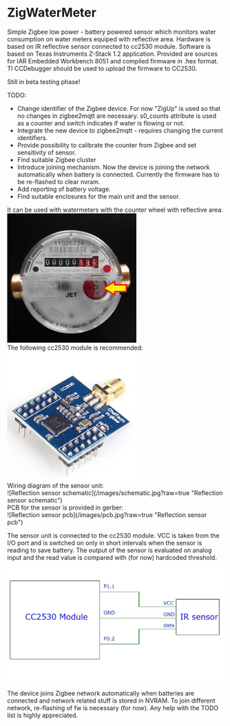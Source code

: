 # ZigWaterMeter

Simple Zigbee low power - battery powered sensor which monitors water consumption on water meters equiped with reflective area.
Hardware is based on IR reflective sensor connected to cc2530 module.
Software is based on Texas Instruments Z-Stack 1.2 application.
Provided are sources for IAR Embedded Workbench 8051 and compiled firmware in .hex format. TI CCDebugger should be used to upload the firmware to CC2530.

Still in beta testing phase!

TODO:
- Change identifier of the Zigbee device. For now "ZigUp" is used so that no changes in zigbee2mqtt are necessary. s0_counts attribute is used as a counter and switch indicates if water is flowing or not.
- Integrate the new device to zigbee2mqtt - requires changing the current identifiers.
- Provide possibility to calibrate the counter from Zigbee and set sensitivity of sensor.
- Find suitable Zigbee cluster
- Introduce joining mechanism. Now the device is joining the network automatically when battery is connected. Currently the firmware has to be re-flashed to clear nvram.
- Add reporting of battery voltage.
- Find suitable enclosures for the main unit and the sensor.

<div>It can be used with watermeters with the counter wheel with reflective area.</div>
<img src="https://github.com/pedroke/ZigWaterMeter/blob/master/images/watermeter.jpg" width="300px">

<div>The following cc2530 module is recommended:</div>
<img src="https://github.com/pedroke/ZigWaterMeter/blob/master/images/module.jpg" width="300px">

<div>Wiring diagram of the sensor unit:</div>
![Reflection sensor schematic](/images/schematic.jpg?raw=true "Reflection sensor schematic")

<div>PCB for the sensor is provided in gerber:</div>
![Reflection sensor pcb](/images/pcb.jpg?raw=true "Reflection sensor pcb")

The sensor unit is connected to the cc2530 module. VCC is taken from the I/O port and is switched on only in short intervals when the sensor is reading to save battery. The output of the sensor is evaluated on analog input and the read value is compared with (for now) hardcoded threshold.
![Connection](/images/connection.jpg?raw=true "Connection")

The device joins Zigbee network automatically when batteries are connected and network related stuff is stored in NVRAM. To join different network, re-flashing of fw is necessary (for now).
Any help with the TODO list is highly appreciated.
